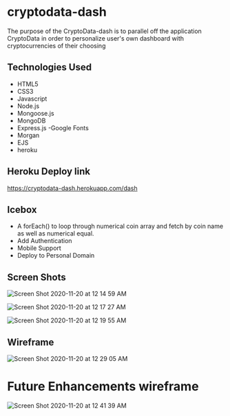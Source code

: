 # cryptodata-dash

The purpose of the CryptoData-dash is to parallel off the application CryptoData in order to personalize user's own dashboard with cryptocurrencies of their choosing


## Technologies Used 
- HTML5
- CSS3
- Javascript
- Node.js
- Mongoose.js
- MongoDB
- Express.js
-Google Fonts
- Morgan
- EJS
- heroku

## Heroku Deploy link
https://cryptodata-dash.herokuapp.com/dash

## Icebox
* A forEach() to loop through numerical coin array and fetch by coin name as well as numerical equal.
* Add Authentication 
* Mobile Support
* Deploy to Personal Domain

## Screen Shots
![Screen Shot 2020-11-20 at 12 14 59 AM](https://user-images.githubusercontent.com/73125103/99762049-944e1080-2ac5-11eb-9aa9-835cafd91505.png)

![Screen Shot 2020-11-20 at 12 17 27 AM](https://user-images.githubusercontent.com/73125103/99762158-daa36f80-2ac5-11eb-8b38-9112bcb7b9e5.png)


![Screen Shot 2020-11-20 at 12 19 55 AM](https://user-images.githubusercontent.com/73125103/99762312-35d56200-2ac6-11eb-8bec-c2ca602cfcce.png)

## Wireframe
![Screen Shot 2020-11-20 at 12 29 05 AM](https://user-images.githubusercontent.com/73125103/99763921-ee50d500-2ac9-11eb-8671-8bf5a2b6e6cb.png)



# Future Enhancements wireframe

![Screen Shot 2020-11-20 at 12 41 39 AM](https://user-images.githubusercontent.com/73125103/99763596-42a78500-2ac9-11eb-925d-6b7f8266766e.png)
